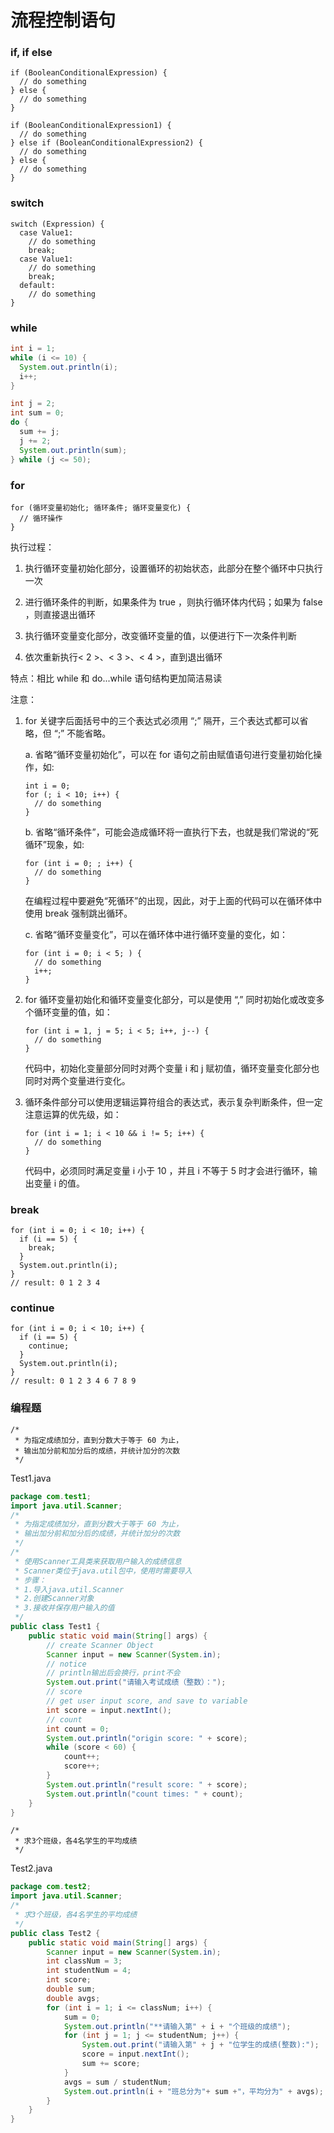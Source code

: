 # 流程控制语句

### if, if else

```
if (BooleanConditionalExpression) {
  // do something
} else {
  // do something
}

if (BooleanConditionalExpression1) {
  // do something
} else if (BooleanConditionalExpression2) {
  // do something
} else {
  // do something
}
```

### switch

```
switch (Expression) {
  case Value1:
    // do something
    break;
  case Value1:
    // do something
    break;
  default:
    // do something
}
```

### while

```java
int i = 1;
while (i <= 10) {
  System.out.println(i);
  i++;
}

int j = 2;
int sum = 0;
do {
  sum += j;
  j += 2;
  System.out.println(sum);
} while (j <= 50);
```

### for

```
for (循环变量初始化; 循环条件; 循环变量变化) {
  // 循环操作
}
```

执行过程：

1. 执行循环变量初始化部分，设置循环的初始状态，此部分在整个循环中只执行一次

2. 进行循环条件的判断，如果条件为 true ，则执行循环体内代码；如果为 false ，则直接退出循环

3. 执行循环变量变化部分，改变循环变量的值，以便进行下一次条件判断

4. 依次重新执行< 2 >、< 3 >、< 4 >，直到退出循环

特点：相比 while 和 do...while 语句结构更加简洁易读

注意：

1. for 关键字后面括号中的三个表达式必须用 “;” 隔开，三个表达式都可以省略，但 “;” 不能省略。

    a. 省略“循环变量初始化”，可以在 for 语句之前由赋值语句进行变量初始化操作，如:

    ```
    int i = 0;
    for (; i < 10; i++) {
      // do something
    }
    ```

    b. 省略“循环条件”，可能会造成循环将一直执行下去，也就是我们常说的“死循环”现象，如:

    ```
    for (int i = 0; ; i++) {
      // do something
    }
    ```

    在编程过程中要避免“死循环”的出现，因此，对于上面的代码可以在循环体中使用 break 强制跳出循环。

    c. 省略“循环变量变化”，可以在循环体中进行循环变量的变化，如：

    ```
    for (int i = 0; i < 5; ) {
      // do something
      i++;
    }
    ```

2. for 循环变量初始化和循环变量变化部分，可以是使用 “,” 同时初始化或改变多个循环变量的值，如：

    ```
    for (int i = 1, j = 5; i < 5; i++, j--) {
      // do something
    }
    ```

    代码中，初始化变量部分同时对两个变量 i 和 j 赋初值，循环变量变化部分也同时对两个变量进行变化。


3. 循环条件部分可以使用逻辑运算符组合的表达式，表示复杂判断条件，但一定注意运算的优先级，如：

    ```
    for (int i = 1; i < 10 && i != 5; i++) {
      // do something
    }
    ```

    代码中，必须同时满足变量 i 小于 10 ，并且 i 不等于 5 时才会进行循环，输出变量 i 的值。

### break

```
for (int i = 0; i < 10; i++) {
  if (i == 5) {
    break;
  }
  System.out.println(i);
}
// result: 0 1 2 3 4
```

### continue

```
for (int i = 0; i < 10; i++) {
  if (i == 5) {
    continue;
  }
  System.out.println(i);
}
// result: 0 1 2 3 4 6 7 8 9
```

### 编程题

```
/*
 * 为指定成绩加分，直到分数大于等于 60 为止，
 * 输出加分前和加分后的成绩，并统计加分的次数
 */
```

Test1.java

```java
package com.test1;
import java.util.Scanner;
/*
 * 为指定成绩加分，直到分数大于等于 60 为止，
 * 输出加分前和加分后的成绩，并统计加分的次数
 */
/*
 * 使用Scanner工具类来获取用户输入的成绩信息
 * Scanner类位于java.util包中，使用时需要导入
 * 步骤：
 * 1.导入java.util.Scanner
 * 2.创建Scanner对象
 * 3.接收并保存用户输入的值
 */
public class Test1 {
	public static void main(String[] args) {
		// create Scanner Object
		Scanner input = new Scanner(System.in);
		// notice
		// println输出后会换行，print不会
		System.out.print("请输入考试成绩（整数）：");
		// score
		// get user input score, and save to variable
		int score = input.nextInt();
		// count
		int count = 0;
		System.out.println("origin score: " + score);
		while (score < 60) {
			count++;
			score++;
		}
		System.out.println("result score: " + score);
		System.out.println("count times: " + count);
	}
}

```

```
/*
 * 求3个班级，各4名学生的平均成绩
 */
```

Test2.java

```java
package com.test2;
import java.util.Scanner;
/*
 * 求3个班级，各4名学生的平均成绩
 */
public class Test2 {
	public static void main(String[] args) {
		Scanner input = new Scanner(System.in);
		int classNum = 3;
		int studentNum = 4;
		int score;
		double sum;
		double avgs;
		for (int i = 1; i <= classNum; i++) {
			sum = 0;
			System.out.println("**请输入第" + i + "个班级的成绩");
			for (int j = 1; j <= studentNum; j++) {
				System.out.print("请输入第" + j + "位学生的成绩(整数):");
				score = input.nextInt();
				sum += score;
			}
			avgs = sum / studentNum;
			System.out.println(i + "班总分为"+ sum +"，平均分为" + avgs);
		}
	}
}

```



